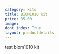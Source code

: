 ```yaml
---
category: kits
title: BIOM1010 Kit
price: 35.00
image:
dont_index: True
layout: productdetails
---
```


test biom1010 kit
